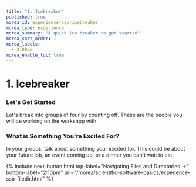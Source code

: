 ```yaml
---
title: "1. Icebreaker"
published: true
morea_id: experience-ssb-icebreaker
morea_type: experience
morea_summary: "A quick ice breaker to get started"
morea_sort_order: 1
morea_labels:
  - 2:00pm
morea_enable_toc: true
---
```


# 1. Icebreaker

### Let's Get Started
Let's break into groups of four by counting off. These are the people you will be working on the workshop with.

### What is Something You're Excited For?
In your groups, talk about something your excited for. This could be about your future job, an event coming up, or a dinner you can't wait to eat.

{% include next-button.html
  top-label="Navigating Files and Directories ->"
  bottom-label="2:10pm"
  url="/morea/scientific-software-basics/experience-ssb-filedir.html" %}